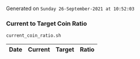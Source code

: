 Generated on `Sunday 26-September-2021 at 10:52:03`

### Current to Target Coin Ratio
`current_coin_ratio.sh`

Date|Current|Target|Ratio
---|---|---|---
